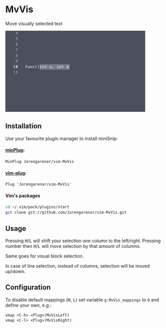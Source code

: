 MvVis
=====

Move visually selected text

![demo](demo.gif)

## Installation

Use your favourite plugin manager to install miniSnip:

#### [minPlug](https://github.com/Jorengarenar/minPlug):
```vim
MinPlug Jorengarenar/vim-MvVis
```

#### [vim-plug](https://github.com/junegunn/vim-plug):
```vim
Plug 'Jorengarenar/vim-MvVis'
```

#### Vim's packages
```bash
cd ~/.vim/pack/plugins/start
git clone git://github.com/Jorengarenar/vim-MvVis.git
```

## Usage

Pressing <kbd>H</kbd>/<kbd>L</kbd> will shift your selection one column to the
left/right. Pressing number then <kbd>H</kbd>/<kbd>L</kbd> will move selection
by that amount of columns.

Same goes for visual block selection.

In case of line selection, instead of columns, selection will be moved up/down.

## Configuration

To disable default mappings (<kbd>H</kbd>, <kbd>L</kbd>) set variable
`g:MvVis_mappings` to `0` and define your own, e.g.:
```vim
vmap <C-h> <Plug>(MvVisLeft)
vmap <C-l> <Plug>(MvVisRight)
```
